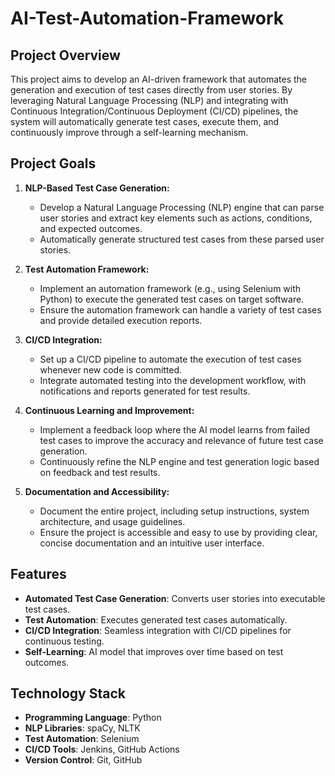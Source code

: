# **AI-Test-Automation-Framework**

## **Project Overview**

This project aims to develop an AI-driven framework that automates the generation and execution of test cases directly from user stories. By leveraging Natural Language Processing (NLP) and integrating with Continuous Integration/Continuous Deployment (CI/CD) pipelines, the system will automatically generate test cases, execute them, and continuously improve through a self-learning mechanism.

## **Project Goals**

1. **NLP-Based Test Case Generation:**
   - Develop a Natural Language Processing (NLP) engine that can parse user stories and extract key elements such as actions, conditions, and expected outcomes.
   - Automatically generate structured test cases from these parsed user stories.

2. **Test Automation Framework:**
   - Implement an automation framework (e.g., using Selenium with Python) to execute the generated test cases on target software.
   - Ensure the automation framework can handle a variety of test cases and provide detailed execution reports.

3. **CI/CD Integration:**
   - Set up a CI/CD pipeline to automate the execution of test cases whenever new code is committed.
   - Integrate automated testing into the development workflow, with notifications and reports generated for test results.

4. **Continuous Learning and Improvement:**
   - Implement a feedback loop where the AI model learns from failed test cases to improve the accuracy and relevance of future test case generation.
   - Continuously refine the NLP engine and test generation logic based on feedback and test results.

5. **Documentation and Accessibility:**
   - Document the entire project, including setup instructions, system architecture, and usage guidelines.
   - Ensure the project is accessible and easy to use by providing clear, concise documentation and an intuitive user interface.

## **Features**

- **Automated Test Case Generation**: Converts user stories into executable test cases.
- **Test Automation**: Executes generated test cases automatically.
- **CI/CD Integration**: Seamless integration with CI/CD pipelines for continuous testing.
- **Self-Learning**: AI model that improves over time based on test outcomes.

## **Technology Stack**

- **Programming Language**: Python
- **NLP Libraries**: spaCy, NLTK
- **Test Automation**: Selenium
- **CI/CD Tools**: Jenkins, GitHub Actions
- **Version Control**: Git, GitHub
